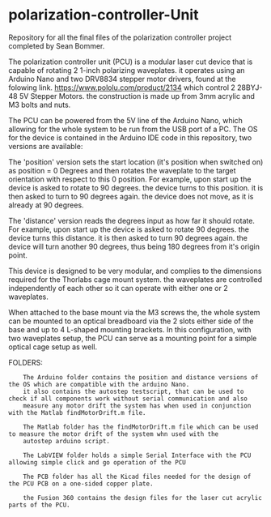 # polarization-controller-Unit
Repository for all the final files of the polarization controller project completed by Sean Bommer.

The polarization controller unit (PCU) is a modular laser cut device that is capable of rotating 2 1-inch polarizing waveplates.
it operates using an Arduino Nano and two DRV8834 stepper motor drivers, found at the folowing link.
https://www.pololu.com/product/2134
which control 2 28BYJ-48 5V Stepper Motors.
the construction is made up from 3mm acrylic and M3 bolts and nuts.

The PCU can be powered from the 5V line of the Arduino Nano, which allowing for the whole system to be run from the USB port of a PC.
The OS for the device is contained in the Arduino IDE code in this repository, two versions are available:
  
  The 'position' version sets the start location (it's position when switched on) as position = 0 Degrees and then rotates the waveplate     to  the target orientation with respect to this 0 position. For example, upon start up the device is asked to rotate to 90 degrees. the   device turns to this position. it is then asked to turn to 90 degrees again. the device does not move, as it is already at 90 degrees.
  
  The 'distance' version reads the degrees input as how far it should rotate. For example, upon start up the device is asked to rotate 90   degrees. the device turns this distance. it is then asked to turn 90 degrees again. the device will turn another 90 degrees, thus being   180 degrees from it's origin point.
  
This device is designed to be very modular, and complies to the dimensions required for the Thorlabs cage mount system. the waveplates are controlled independently of each other so it can operate with either one or 2 waveplates. 

When attached to the base mount via the M3 screws the, the whole system can be mounted to an optical breadboard via the 2 slots either side of the base and up to 4 L-shaped mounting brackets. In this configuration, with two waveplates setup, the PCU can serve as a mounting point for a simple optical cage setup as well.

FOLDERS:
        
        The Arduino folder contains the position and distance versions of the OS which are compatible with the arduino Nano.
        it also contains the autostep testscript, that can be used to check if all components work without serial communication and also 
        measure any motor drift the system has when used in conjunction with the Matlab findMotorDrift.m file.
        
        The Matlab folder has the findMotorDrift.m file which can be used to measure the motor drift of the system whn used with the
        autostep arduino script.
        
        The LabVIEW folder holds a simple Serial Interface with the PCU allowing simple click and go operation of the PCU

        The PCB folder has all the Kicad files needed for the design of the PCU PCB on a one-sided copper plate.

        the Fusion 360 contains the design files for the laser cut acrylic parts of the PCU.
